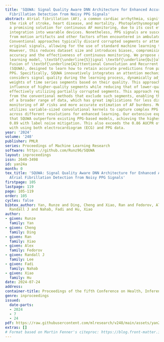 ```yaml
---
title: 'SQUWA: Signal Quality Aware DNN Architecture for Enhanced Accuracy in Atrial
  Fibrillation Detection from Noisy PPG Signals'
abstract: Atrial fibrillation (AF), a common cardiac arrhythmia, significantly increases
  the risk of stroke, heart disease, and mortality. Photoplethysmography (PPG) offers
  a promising solution for continuous AF monitoring, due to its cost efficiency and
  integration into wearable devices. Nonetheless, PPG signals are susceptible to corruption
  from motion artifacts and other factors often encountered in ambulatory settings.
  Conventional approaches typically discard corrupted segments or attempt to reconstruct
  original signals, allowing for the use of standard machine learning techniques.
  However, this reduces dataset size and introduces biases, compromising prediction
  accuracy and the effectiveness of continuous monitoring. We propose a novel deep
  learning model, \textbf{\underline{S}}ignal \textbf{\underline{Qu}}ality \textbf{\underline{W}}eighted
  Fusion of \textbf{\underline{A}}ttentional Convolution and Recurrent Neural Network
  (SQUWA), designed to learn how to retain accurate predictions from partially corrupted
  PPG. Specifically, SQUWA innovatively integrates an attention mechanism that directly
  considers signal quality during the learning process, dynamically adjusting the
  weights of time series segments based on their quality. This approach enhances the
  influence of higher-quality segments while reducing that of lower-quality ones,
  effectively utilizing partially corrupted segments. This approach represents a departure
  from the conventional methods that exclude such segments, enabling the utilization
  of a broader range of data, which has great implications for less disruption when
  monitoring of AF risks and more accurate estimation of AF burdens. Moreover, SQUWA
  utilizes variable-sized convolutional kernels to capture complex PPG signal patterns
  across different resolutions for enhanced learning. Our extensive experiments show
  that SQUWA outperform existing PPG-based models, achieving the highest AUCPR of
  0.89 with label noise mitigation. This also exceeds the 0.86 AUCPR of models trained
  with using both electrocardiogram (ECG) and PPG data.
year: '2024'
volume: '248'
publisher: PMLR
series: Proceedings of Machine Learning Research
software: https://github.com/Runz96/SQUWA
layout: inproceedings
issn: 2640-3498
id: yan24a
month: 0
tex_title: 'SQUWA: Signal Quality Aware DNN Architecture for Enhanced Accuracy in
  Atrial Fibrillation Detection from Noisy PPG Signals'
firstpage: 105
lastpage: 119
page: 105-119
order: 105
cycles: false
bibtex_author: Yan, Runze and Ding, Cheng and Xiao, Ran and Fedorov, Alex and Lee,
  Randall J and Nahab, Fadi and Hu, Xiao
author:
- given: Runze
  family: Yan
- given: Cheng
  family: Ding
- given: Ran
  family: Xiao
- given: Alex
  family: Fedorov
- given: Randall J
  family: Lee
- given: Fadi
  family: Nahab
- given: Xiao
  family: Hu
date: 2024-07-24
address:
container-title: Proceedings of the fifth Conference on Health, Inference, and Learning
genre: inproceedings
issued:
  date-parts:
  - 2024
  - 7
  - 24
pdf: https://raw.githubusercontent.com/mlresearch/v248/main/assets/yan24a/yan24a.pdf
extras: []
# Format based on Martin Fenner's citeproc: https://blog.front-matter.io/posts/citeproc-yaml-for-bibliographies/
---
```

